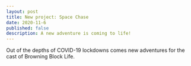 ```yaml
---
layout: post
title: New project: Space Chase
date: 2020-11-6
published: false
description: A new adventure is coming to life!
---
```

Out of the depths of COVID-19 lockdowns comes new adventures for the cast of Browning Block Life.

